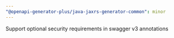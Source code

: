 ```yaml
---
"@openapi-generator-plus/java-jaxrs-generator-common": minor
---
```


Support optional security requirements in swagger v3 annotations
